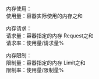 内存使用：<br>
  使用量：容器实际使用的内存之和<br>

内存请求：<br>
  请求量：容器指定的内存 Request之和<br>
  请求率：使用量/请求量%<br>

内存限制：<br>
  限制量：容器指定的内存 Limit之和<br>
  限制率：使用量/限制量%<br>
